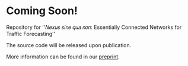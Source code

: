 # Coming Soon!
Repository for ''𝑁𝑒𝑥𝑢𝑠 𝑠𝑖𝑛𝑒 𝑞𝑢𝑎 𝑛𝑜𝑛: Essentially Connected Networks for Traffic Forecasting''  

The source code will be released upon publication.  

More information can be found in our [preprint](https://doi.org/10.48550/arXiv.2307.01482).
